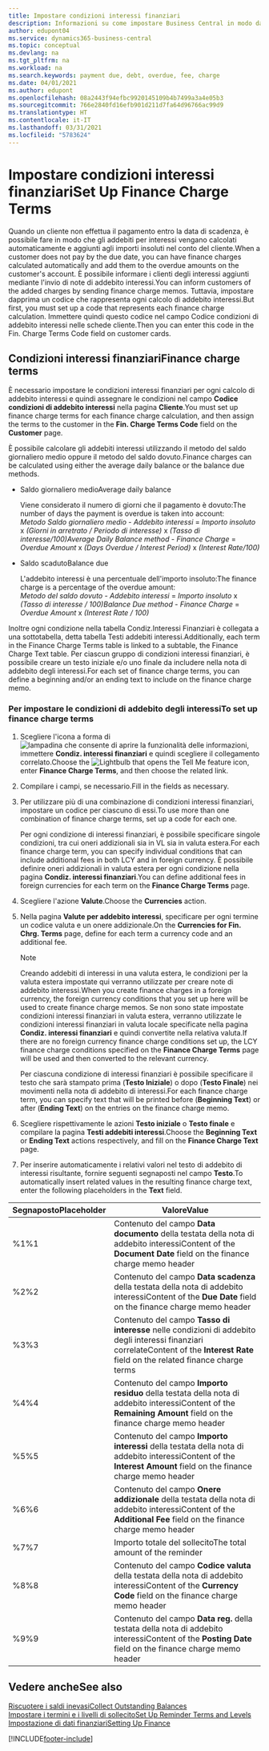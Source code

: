 ```yaml
---
title: Impostare condizioni interessi finanziari
description: Informazioni su come impostare Business Central in modo da poter informare i clienti degli addebiti aggiuntivi inviando note addebito interessi.
author: edupont04
ms.service: dynamics365-business-central
ms.topic: conceptual
ms.devlang: na
ms.tgt_pltfrm: na
ms.workload: na
ms.search.keywords: payment due, debt, overdue, fee, charge
ms.date: 04/01/2021
ms.author: edupont
ms.openlocfilehash: 08a2443f94efbc9920145109b4b7499a3a4e05b3
ms.sourcegitcommit: 766e2840fd16efb901d211d7fa64d96766ac99d9
ms.translationtype: HT
ms.contentlocale: it-IT
ms.lasthandoff: 03/31/2021
ms.locfileid: "5783624"
---
```

# <a name="set-up-finance-charge-terms"></a><span data-ttu-id="86614-103">Impostare condizioni interessi finanziari</span><span class="sxs-lookup"><span data-stu-id="86614-103">Set Up Finance Charge Terms</span></span>

<span data-ttu-id="86614-104">Quando un cliente non effettua il pagamento entro la data di scadenza, è possibile fare in modo che gli addebiti per interessi vengano calcolati automaticamente e aggiunti agli importi insoluti nel conto del cliente.</span><span class="sxs-lookup"><span data-stu-id="86614-104">When a customer does not pay by the due date, you can have finance charges calculated automatically and add them to the overdue amounts on the customer's account.</span></span> <span data-ttu-id="86614-105">È possibile informare i clienti degli interessi aggiunti mediante l'invio di note di addebito interessi.</span><span class="sxs-lookup"><span data-stu-id="86614-105">You can inform customers of the added charges by sending finance charge memos.</span></span> <span data-ttu-id="86614-106">Tuttavia, impostare dapprima un codice che rappresenta ogni calcolo di addebito interessi.</span><span class="sxs-lookup"><span data-stu-id="86614-106">But first, you must set up a code that represents each finance charge calculation.</span></span> <span data-ttu-id="86614-107">Immettere quindi questo codice nel campo Codice condizioni di addebito interessi nelle schede cliente.</span><span class="sxs-lookup"><span data-stu-id="86614-107">Then you can enter this code in the Fin. Charge Terms Code field on customer cards.</span></span>  

## <a name="finance-charge-terms"></a><span data-ttu-id="86614-108">Condizioni interessi finanziari</span><span class="sxs-lookup"><span data-stu-id="86614-108">Finance charge terms</span></span>

<span data-ttu-id="86614-109">È necessario impostare le condizioni interessi finanziari per ogni calcolo di addebito interessi e quindi assegnare le condizioni nel campo **Codice condizioni di addebito interessi** nella pagina **Cliente**.</span><span class="sxs-lookup"><span data-stu-id="86614-109">You must set up finance charge terms for each finance charge calculation, and then assign the terms to the customer in the **Fin. Charge Terms Code** field on the **Customer** page.</span></span>

<span data-ttu-id="86614-110">È possibile calcolare gli addebiti interessi utilizzando il metodo del saldo giornaliero medio oppure il metodo del saldo dovuto.</span><span class="sxs-lookup"><span data-stu-id="86614-110">Finance charges can be calculated using either the average daily balance or the balance due methods.</span></span>

* <span data-ttu-id="86614-111">Saldo giornaliero medio</span><span class="sxs-lookup"><span data-stu-id="86614-111">Average daily balance</span></span>  
  
  <span data-ttu-id="86614-112">Viene considerato il numero di giorni che il pagamento è dovuto:</span><span class="sxs-lookup"><span data-stu-id="86614-112">The number of days the payment is overdue is taken into account:</span></span>  
  <span data-ttu-id="86614-113">*Metodo Saldo giornaliero medio* - *Addebito interessi* = *Importo insoluto* x *(Giorni in arretrato / Periodo di interesse)* x *(Tasso di interesse/100)*</span><span class="sxs-lookup"><span data-stu-id="86614-113">*Average Daily Balance method* - *Finance Charge* = *Overdue Amount* x *(Days Overdue / Interest Period)* x *(Interest Rate/100)*</span></span>

* <span data-ttu-id="86614-114">Saldo scaduto</span><span class="sxs-lookup"><span data-stu-id="86614-114">Balance due</span></span>  
  
  <span data-ttu-id="86614-115">L'addebito interessi è una percentuale dell'importo insoluto:</span><span class="sxs-lookup"><span data-stu-id="86614-115">The finance charge is a percentage of the overdue amount:</span></span>  
  <span data-ttu-id="86614-116">*Metodo del saldo dovuto* - *Addebito interessi* = *Importo insoluto* x *(Tasso di interesse / 100)*</span><span class="sxs-lookup"><span data-stu-id="86614-116">*Balance Due method* - *Finance Charge* = *Overdue Amount* x *(Interest Rate / 100)*</span></span>

<span data-ttu-id="86614-117">Inoltre ogni condizione nella tabella Condiz.Interessi Finanziari è collegata a una sottotabella, detta tabella Testi addebiti interessi.</span><span class="sxs-lookup"><span data-stu-id="86614-117">Additionally, each term in the Finance Charge Terms table is linked to a subtable, the Finance Charge Text table.</span></span> <span data-ttu-id="86614-118">Per ciascun gruppo di condizioni interessi finanziari, è possibile creare un testo iniziale e/o uno finale da includere nella nota di addebito degli interessi.</span><span class="sxs-lookup"><span data-stu-id="86614-118">For each set of finance charge terms, you can define a beginning and/or an ending text to include on the finance charge memo.</span></span>

### <a name="to-set-up-finance-charge-terms"></a><span data-ttu-id="86614-119">Per impostare le condizioni di addebito degli interessi</span><span class="sxs-lookup"><span data-stu-id="86614-119">To set up finance charge terms</span></span>

1. <span data-ttu-id="86614-120">Scegliere l'icona a forma di ![lampadina che consente di aprire la funzionalità delle informazioni](media/ui-search/search_small.png "Informazioni sull'operazione che si desidera eseguire"), immettere **Condiz. interessi finanziari** e quindi scegliere il collegamento correlato.</span><span class="sxs-lookup"><span data-stu-id="86614-120">Choose the ![Lightbulb that opens the Tell Me feature](media/ui-search/search_small.png "Tell me what you want to do") icon, enter **Finance Charge Terms**, and then choose the related link.</span></span>  
2. <span data-ttu-id="86614-121">Compilare i campi, se necessario.</span><span class="sxs-lookup"><span data-stu-id="86614-121">Fill in the fields as necessary.</span></span>
3. <span data-ttu-id="86614-122">Per utilizzare più di una combinazione di condizioni interessi finanziari, impostare un codice per ciascuno di essi.</span><span class="sxs-lookup"><span data-stu-id="86614-122">To use more than one combination of finance charge terms, set up a code for each one.</span></span>

    <span data-ttu-id="86614-123">Per ogni condizione di interessi finanziari, è possibile specificare singole condizioni, tra cui oneri addizionali sia in VL sia in valuta estera.</span><span class="sxs-lookup"><span data-stu-id="86614-123">For each finance charge term, you can specify individual conditions that can include additional fees in both LCY and in foreign currency.</span></span> <span data-ttu-id="86614-124">È possibile definire oneri addizionali in valuta estera per ogni condizione nella pagina **Condiz. interessi finanziari**.</span><span class="sxs-lookup"><span data-stu-id="86614-124">You can define additional fees in foreign currencies for each term on the **Finance Charge Terms** page.</span></span>
4. <span data-ttu-id="86614-125">Scegliere l'azione **Valute**.</span><span class="sxs-lookup"><span data-stu-id="86614-125">Choose the **Currencies** action.</span></span>
5. <span data-ttu-id="86614-126">Nella pagina **Valute per addebito interessi**, specificare per ogni termine un codice valuta e un onere addizionale.</span><span class="sxs-lookup"><span data-stu-id="86614-126">On the **Currencies for Fin. Chrg. Terms** page, define for each term a currency code and an additional fee.</span></span>

    > [!NOTE]  
    > <span data-ttu-id="86614-127">Creando addebiti di interessi in una valuta estera, le condizioni per la valuta estera impostate qui verranno utilizzate per creare note di addebito interessi.</span><span class="sxs-lookup"><span data-stu-id="86614-127">When you create finance charges in a foreign currency, the foreign currency conditions that you set up here will be used to create finance charge memos.</span></span> <span data-ttu-id="86614-128">Se non sono state impostate condizioni interessi finanziari in valuta estera, verranno utilizzate le condizioni interessi finanziari in valuta locale specificate nella pagina **Condiz. interessi finanziari** e quindi convertite nella relativa valuta.</span><span class="sxs-lookup"><span data-stu-id="86614-128">If there are no foreign currency finance charge conditions set up, the LCY finance charge conditions specified on the **Finance Charge Terms** page will be used and then converted to the relevant currency.</span></span>

    <span data-ttu-id="86614-129">Per ciascuna condizione di interessi finanziari è possibile specificare il testo che sarà stampato prima (**Testo Iniziale**) o dopo (**Testo Finale**) nei movimenti nella nota di addebito di interessi.</span><span class="sxs-lookup"><span data-stu-id="86614-129">For each finance charge term, you can specify text that will be printed before (**Beginning Text**) or after (**Ending Text**) on the entries on the finance charge memo.</span></span>  
6. <span data-ttu-id="86614-130">Scegliere rispettivamente le azioni **Testo iniziale** o **Testo finale** e compilare la pagina **Testi addebiti interessi**.</span><span class="sxs-lookup"><span data-stu-id="86614-130">Choose the **Beginning Text** or **Ending Text** actions respectively, and fill on the **Finance Charge Text** page.</span></span>
7. <span data-ttu-id="86614-131">Per inserire automaticamente i relativi valori nel testo di addebito di interessi risultante, fornire seguenti segnaposti nel campo **Testo**.</span><span class="sxs-lookup"><span data-stu-id="86614-131">To automatically insert related values in the resulting finance charge text, enter the following placeholders in the **Text** field.</span></span>

|<span data-ttu-id="86614-132">Segnaposto</span><span class="sxs-lookup"><span data-stu-id="86614-132">Placeholder</span></span>|<span data-ttu-id="86614-133">Valore</span><span class="sxs-lookup"><span data-stu-id="86614-133">Value</span></span>|  
|-----------------|-----------|  
|<span data-ttu-id="86614-134">%1</span><span class="sxs-lookup"><span data-stu-id="86614-134">%1</span></span>|<span data-ttu-id="86614-135">Contenuto del campo **Data documento** della testata della nota di addebito interessi</span><span class="sxs-lookup"><span data-stu-id="86614-135">Content of the **Document Date** field on the finance charge memo header</span></span>|  
|<span data-ttu-id="86614-136">%2</span><span class="sxs-lookup"><span data-stu-id="86614-136">%2</span></span>|<span data-ttu-id="86614-137">Contenuto del campo **Data scadenza** della testata della nota di addebito interessi</span><span class="sxs-lookup"><span data-stu-id="86614-137">Content of the **Due Date** field on the finance charge memo header</span></span>|  
|<span data-ttu-id="86614-138">%3</span><span class="sxs-lookup"><span data-stu-id="86614-138">%3</span></span>|<span data-ttu-id="86614-139">Contenuto del campo **Tasso di interesse** nelle condizioni di addebito degli interessi finanziari correlate</span><span class="sxs-lookup"><span data-stu-id="86614-139">Content of the **Interest Rate** field on the related finance charge terms</span></span>|  
|<span data-ttu-id="86614-140">%4</span><span class="sxs-lookup"><span data-stu-id="86614-140">%4</span></span>|<span data-ttu-id="86614-141">Contenuto del campo **Importo residuo** della testata della nota di addebito interessi</span><span class="sxs-lookup"><span data-stu-id="86614-141">Content of the **Remaining Amount** field on the finance charge memo header</span></span>|  
|<span data-ttu-id="86614-142">%5</span><span class="sxs-lookup"><span data-stu-id="86614-142">%5</span></span>|<span data-ttu-id="86614-143">Contenuto del campo **Importo interessi** della testata della nota di addebito interessi</span><span class="sxs-lookup"><span data-stu-id="86614-143">Content of the **Interest Amount** field on the finance charge memo header</span></span>|  
|<span data-ttu-id="86614-144">%6</span><span class="sxs-lookup"><span data-stu-id="86614-144">%6</span></span>|<span data-ttu-id="86614-145">Contenuto del campo **Onere addizionale** della testata della nota di addebito interessi</span><span class="sxs-lookup"><span data-stu-id="86614-145">Content of the **Additional Fee** field on the finance charge memo header</span></span>|  
|<span data-ttu-id="86614-146">%7</span><span class="sxs-lookup"><span data-stu-id="86614-146">%7</span></span>|<span data-ttu-id="86614-147">Importo totale del sollecito</span><span class="sxs-lookup"><span data-stu-id="86614-147">The total amount of the reminder</span></span>|  
|<span data-ttu-id="86614-148">%8</span><span class="sxs-lookup"><span data-stu-id="86614-148">%8</span></span>|<span data-ttu-id="86614-149">Contenuto del campo **Codice valuta** della testata della nota di addebito interessi</span><span class="sxs-lookup"><span data-stu-id="86614-149">Content of the **Currency Code** field on the finance charge memo header</span></span>|  
|<span data-ttu-id="86614-150">%9</span><span class="sxs-lookup"><span data-stu-id="86614-150">%9</span></span>|<span data-ttu-id="86614-151">Contenuto del campo **Data reg.** della testata della nota di addebito interessi</span><span class="sxs-lookup"><span data-stu-id="86614-151">Content of the **Posting Date** field on the finance charge memo header</span></span>|  

## <a name="see-also"></a><span data-ttu-id="86614-152">Vedere anche</span><span class="sxs-lookup"><span data-stu-id="86614-152">See also</span></span>

[<span data-ttu-id="86614-153">Riscuotere i saldi inevasi</span><span class="sxs-lookup"><span data-stu-id="86614-153">Collect Outstanding Balances</span></span>](receivables-collect-outstanding-balances.md)  
[<span data-ttu-id="86614-154">Impostare i termini e i livelli di sollecito</span><span class="sxs-lookup"><span data-stu-id="86614-154">Set Up Reminder Terms and Levels</span></span>](finance-setup-reminders.md)  
[<span data-ttu-id="86614-155">Impostazione di dati finanziari</span><span class="sxs-lookup"><span data-stu-id="86614-155">Setting Up Finance</span></span>](finance-setup-finance.md)  


[!INCLUDE[footer-include](includes/footer-banner.md)]